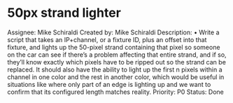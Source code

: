 # 50px strand lighter

Assignee: Mike Schiraldi
Created by: Mike Schiraldi
Description: • Write a script that takes an IP+channel, or a fixture ID, plus an offset into that fixture, and lights up the 50-pixel strand containing that pixel so someone on the car can see if there’s a problem affecting that entire strand, and if so, they’ll know exactly which pixels have to be ripped out so the strand can be replaced. It should also have the ability to light up the first n pixels within a channel in one color and the rest in another color, which would be useful in situations like where only part of an edge is lighting up and we want to confirm that its configured length matches reality.
Priority: P0
Status: Done